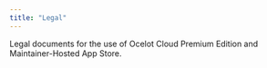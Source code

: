 ```yaml
---
title: "Legal"
---
```


Legal documents for the use of Ocelot Cloud Premium Edition and Maintainer-Hosted App Store.